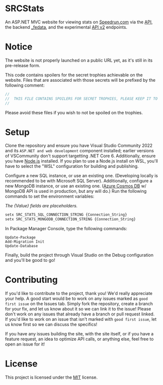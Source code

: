 # SRCStats

An ASP.NET MVC website for viewing stats on [Speedrun.com](https://speedrun.com) via the [API](https://speedrun.com/api/v1), the backend [_fedata](https://speedrun.com/_fedata), and the experimental [API v2](https://speedrun.com/api/v2) endpoints.

# Notice

The website is not properly launched on a public URL yet, as it's still in its pre-release form.

This code contains spoilers for the secret trophies achievable on the website. Files that are associated with those secrets will be prefixed by the following comment:
```csharp
//
//  THIS FILE CONTAINS SPOILERS FOR SECRET TROPHIES, PLEASE KEEP IT TO YOURSELF :D
//
```

Please avoid these files if you wish to not be spoiled on the trophies.

# Setup

Clone the repository and ensure you have Visual Studio Community 2022 and its `ASP.NET and web development` component installed; earlier versions of VSCommunity don't support targetting .NET Core 6. Additionally, ensure you have [Node.js](https://nodejs.org/en/) installed. If you plan to use a Node.js install on WSL, you'll have to select the "WSL" configuration for building and publishing.

Configure a new SQL instance, or use an existing one. (Developing locally is recommended to be with Microsoft SQL Server). Additionally, configure a new MongoDB instance, or use an existing one. ([Azure Cosmos DB](https://azure.microsoft.com/en-us/services/cosmos-db/) w/ MongoDB API is used in production, but any will do.)
Run the following commands to set the environment variables:

*The {Value} fields are placeholders.*

```bat
setx SRC_STATS_SQL_CONNECTION_STRING {Connection_String}
setx SRC_STATS_MONGODB_CONNECTION_STRING {Connection_String}
```

In Package Manager Console, type the following commands:

```posh
Update-Package
Add-Migration Init
Update-Database
```

Finally, build the project through Visual Studio on the Debug configuration and you'll be good to go!

# Contributing
If you'd like to contribute to the project, thank you! We'd really appreciate your help. A good start would be to work on any issues marked as `good first issue` on the Issues tab. Simply fork the repository, create a branch for your fix, and let us know about it so we can link it to the issue! Please don't work on any issues that already have a branch or pull request linked. If you'd like to work on an issue that isn't marked with `good first issue`, let us know first so we can discuss the specifics!

If you have any issues building the site, with the site itself, or if you have a feature request, an idea to optimize API calls, or anything else, feel free to open an issue for it!

# License
This project is licensed under the [MIT](LICENSE) license.
